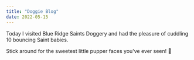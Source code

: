 ```yaml
---
title: "Doggie Blog"
date: 2022-05-15
---
```


Today I visited Blue Ridge Saints Doggery and had the pleasure of cuddling 10 bouncing Saint babies. 

Stick around for the sweetest little pupper faces you've ever seen! :dog:
